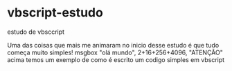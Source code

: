 # vbscript-estudo
estudo de vbsccript

Uma das coisas que mais me animaram no inicio desse estudo é que  tudo começa muito simples!
msgbox "olá mundo", 2+16+256+4096, "ATENÇÃO"
acima temos um exemplo de como é escrito um codigo simples em vbscript
